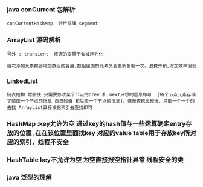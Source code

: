 ### java conCurrent 包解析
	
	conCurrentHashMap  分片存储 segment 




### ArrayList 源码解析
	
	号外 : transient  修饰的变量不会被序列化

	每次添加元素都会增加数组的容量,数组里面的元素又会重新复制一次。浪费开销,增加效率很低

### LinkedList 
	链表结构 增删快 只需要修改某个节点的prev 和 next只想的信息即可  [每个节点元素存储了前面一个节点的信息 自己的值 和后面一个节点的信息]。但是查找比较慢，只能一个一个的去找 ArrayList直接根据索引去查找即可


### HashMap :key允许为空  通过key的hash值与一些运算确定entry存放的位置 ,在在该位置里面找key 对应的value table用于存放key所对应的索引，线程不安全


### HashTable key不允许为空 为空直接报空指针异常 线程安全的类

### java 泛型的理解
	
	
	
	
	
	
	
	